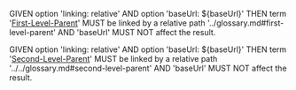 GIVEN option 'linking: relative'
AND option 'baseUrl: ${baseUrl}'
THEN term '[First-Level-Parent][1]' MUST be linked by a relative path '../glossary.md#first-level-parent'
AND 'baseUrl' MUST NOT affect the result.

GIVEN option 'linking: relative'
AND option 'baseUrl: ${baseUrl}'
THEN term '[Second-Level-Parent][2]' MUST be linked by a relative path '../../glossary.md#second-level-parent'
AND 'baseUrl' MUST NOT affect the result.

[1]: ../glossary.md#first-level-parent "must be referred to in './sub-2/document.md' with '../glossary.md#first-level-parent'"

[2]: ../../glossary.md#second-level-parent "must be referred to in './sub-1/sub-2/document.md' with '../../glossary.md#second-level-parent'"
